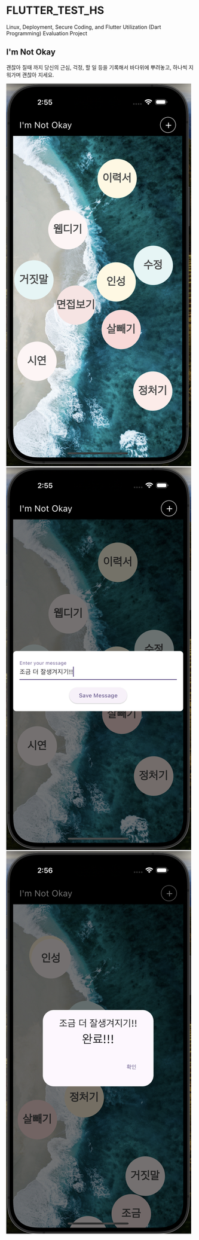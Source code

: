 
# FLUTTER_TEST_HS
Linux, Deployment, Secure Coding, and Flutter Utilization (Dart Programming) Evaluation Project

## I'm Not Okay
괜찮아 질때 까지 당신의 근심, 걱정, 할 일 등을 기록해서 바다위에 뿌려놓고, 하나씩 지워가며 괜찮아 지세요.

![App Screenshot](./img/capture1.png)
![App Screenshot](./img/capture2.png)
![App Screenshot](./img/capture3.png)